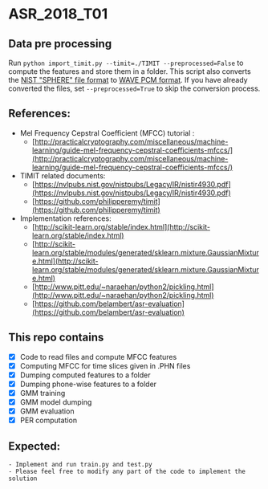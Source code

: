 # ASR_2018_T01
## Data pre processing
Run ```python import_timit.py --timit=./TIMIT --preprocessed=False```
to compute the features and store them in a folder.
This script also converts the [NIST "SPHERE" file format](https://www.isip.piconepress.com/projects/speech/software/tutorials/production/fundamentals/v1.0/section_02/s02_01_p04.html) to [WAVE PCM format](http://soundfile.sapp.org/doc/WaveFormat/).
If you have already converted the files, set ```--preprocessed=True``` to skip the conversion process.

## References:
- Mel Frequency Cepstral Coefficient (MFCC) tutorial :
    - [http://practicalcryptography.com/miscellaneous/machine-learning/guide-mel-frequency-cepstral-coefficients-mfccs/](http://practicalcryptography.com/miscellaneous/machine-learning/guide-mel-frequency-cepstral-coefficients-mfccs/)
- TIMIT related documents: 
    - [https://nvlpubs.nist.gov/nistpubs/Legacy/IR/nistir4930.pdf](https://nvlpubs.nist.gov/nistpubs/Legacy/IR/nistir4930.pdf) 
    - [https://github.com/philipperemy/timit](https://github.com/philipperemy/timit)
- Implementation references:
    - [http://scikit-learn.org/stable/index.html](http://scikit-learn.org/stable/index.html)
    - [http://scikit-learn.org/stable/modules/generated/sklearn.mixture.GaussianMixture.html](http://scikit-learn.org/stable/modules/generated/sklearn.mixture.GaussianMixture.html)
    - [http://www.pitt.edu/~naraehan/python2/pickling.html](http://www.pitt.edu/~naraehan/python2/pickling.html)
    - [https://github.com/belambert/asr-evaluation](https://github.com/belambert/asr-evaluation)
## This repo contains
- [x] Code to read files and compute MFCC features
- [x] Computing MFCC for time slices given in .PHN files
- [x] Dumping computed features to a folder
- [x] Dumping phone-wise features to a folder
- [x] GMM training
- [x] GMM model dumping
- [x] GMM evaluation
- [x] PER computation

## Expected:
    - Implement and run train.py and test.py
    - Please feel free to modify any part of the code to implement the solution
